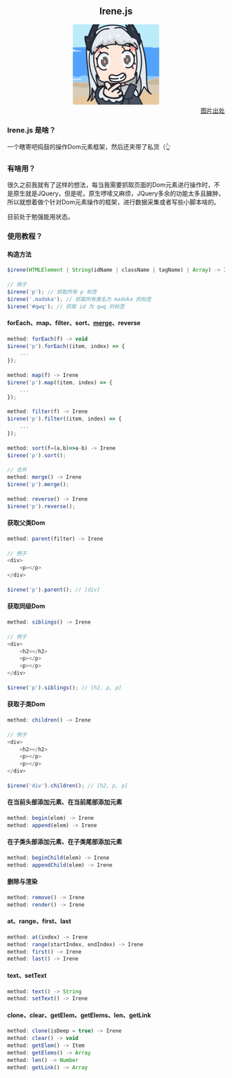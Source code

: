 <div align="center">
    <h2>Irene.js</h2>
</div>
<div align=center>
    <img style="border-radius: 4px" src="./irene.png" width="200" title="https://www.bilibili.com/video/BV11Y4y1b781" />
</div>
<div align="right">
    <a href="https://www.bilibili.com/video/BV11Y4y1b781">图片出处</a>
</div>


### Irene.js 是啥？
一个瞎寄吧捣鼓的操作Dom元素框架，然后还夹带了私货（👆

### 有啥用？
很久之前我就有了这样的想法，每当我需要抓取页面的Dom元素进行操作时，不是原生就是JQuery，但是呢，原生啰嗦又麻烦，JQuery多余的功能太多且臃肿，所以就想着做个针对Dom元素操作的框架，进行数据采集或者写些小脚本啥的。

目前处于勉强能用状态。

### 使用教程？

#### 构造方法
```javascript
$irene(HTMLElement | String(idName | className | tagName) | Array) -> Irene

// 例子
$irene('p'); // 抓取所有 p 标签
$irene('.madoka'); // 抓取所有类名为 madoka 的标签
$irene('#qwq'); // 抓取 id 为 qwq 的标签
```

#### forEach、map、filter、sort、[merge]()、reverse
```javascript
method: forEach(f) -> void
$irene('p').forEach((item, index) => {
    ...
});

method: map(f) -> Irene
$irene('p').map((item, index) => {
    ...
});

method: filter(f) -> Irene
$irene('p').filter((item, index) => {
    ...
});

method: sort(f=(a,b)=>a-b) -> Irene
$irene('p').sort();

// 合并
method: merge() -> Irene
$irene('p').merge();

method: reverse() -> Irene
$irene('p').reverse();
```

#### 获取父类Dom
```javascript
method: parent(filter) -> Irene

// 例子
<div>
    <p></p>
</div>

$irene('p').parent(); // [div]
```

#### 获取同级Dom
```javascript
method: siblings() -> Irene

// 例子
<div>
    <h2></h2>
    <p></p>
    <p></p>
</div>

$irene('p').siblings(); // [h2, p, p]
```

#### 获取子类Dom
```javascript
method: children() -> Irene

// 例子
<div>
    <h2></h2>
    <p></p>
    <p></p>
</div>

$irene('div').children(); // [h2, p, p]
```

#### 在当前头部添加元素、在当前尾部添加元素
```javascript
method: begin(elem) -> Irene
method: append(elem) -> Irene
```

#### 在子类头部添加元素、在子类尾部添加元素
```javascript
method: beginChild(elem) -> Irene
method: appendChild(elem) -> Irene
```

#### 删除与渲染
```javascript
method: remove() -> Irene
method: render() -> Irene
```

#### at、range、first、last
```javascript
method: at(index) -> Irene
method: range(startIndex, endIndex) -> Irene
method: first() -> Irene
method: last() -> Irene
```

#### text、setText
```javascript
method: text() -> String
method: setText() -> Irene
```

#### clone、clear、getElem、getElems、len、getLink
```javascript
method: clone(isDeep = true) -> Irene
method: clear() -> void
method: getElem() -> Item
method: getElems() -> Array
method: len() -> Number
method: getLink() -> Array
```